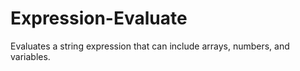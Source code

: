 # Expression-Evaluate
Evaluates a string expression that can include arrays, numbers, and variables. 
